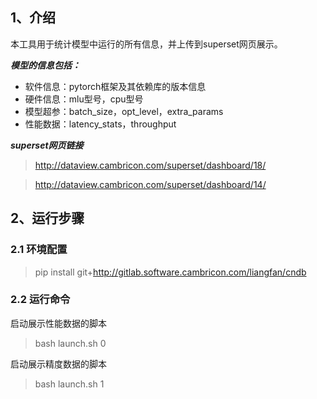 ## 1、介绍
本工具用于统计模型中运行的所有信息，并上传到superset网页展示。

***模型的信息包括：***
- 软件信息：pytorch框架及其依赖库的版本信息
- 硬件信息：mlu型号，cpu型号
- 模型超参：batch_size，opt_level，extra_params
- 性能数据：latency_stats，throughput

***superset网页链接***
> http://dataview.cambricon.com/superset/dashboard/18/

> http://dataview.cambricon.com/superset/dashboard/14/

## 2、运行步骤
### 2.1 环境配置
> pip install git+http://gitlab.software.cambricon.com/liangfan/cndb

### 2.2 运行命令

启动展示性能数据的脚本

> bash launch.sh 0

启动展示精度数据的脚本

> bash launch.sh 1

